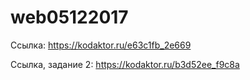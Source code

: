 # web05122017
Ссылка: https://kodaktor.ru/e63c1fb_2e669

Ссылка, задание 2: https://kodaktor.ru/b3d52ee_f9c8a
